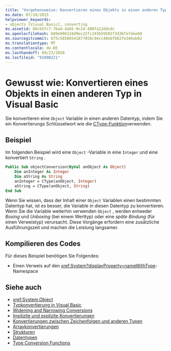```yaml
---
title: 'Vorgehensweise: Konvertieren eines Objekts in einen anderen Typ'
ms.date: 07/20/2015
helpviewer_keywords:
- objects [Visual Basic], converting
ms.assetid: 60cb5fc7-7ba4-4ab5-9c24-480fa12ddcdc
ms.openlocfilehash: b89e996324d9ec22fc243b59502f3d36fefdee60
ms.sourcegitcommit: bf5c5850654187705bc94cc40ebfb62fe346ab02
ms.translationtype: MT
ms.contentlocale: de-DE
ms.lasthandoff: 09/23/2020
ms.locfileid: "91090221"
---
```

# <a name="how-to-convert-an-object-to-another-type-in-visual-basic"></a>Gewusst wie: Konvertieren eines Objekts in einen anderen Typ in Visual Basic

Sie konvertieren eine `Object` Variable in einen anderen Datentyp, indem Sie ein Konvertierungs Schlüsselwort wie die [CType-Funktion](../../../language-reference/functions/ctype-function.md)verwenden.  
  
## <a name="example"></a>Beispiel  

 Im folgenden Beispiel wird eine `Object` -Variable in eine `Integer` und eine konvertiert `String` .  
  
```vb  
Public Sub objectConversion(ByVal anObject As Object)  
    Dim anInteger As Integer  
    Dim aString As String  
    anInteger = CType(anObject, Integer)  
    aString = CType(anObject, String)  
End Sub  
```  
  
 Wenn Sie wissen, dass der Inhalt einer `Object` Variablen einen bestimmten Datentyp hat, ist es besser, die Variable in diesen Datentyp zu konvertieren. Wenn Sie die Variable weiterhin verwenden `Object` , werden entweder *Boxing* und *Unboxing* (bei einem Werttyp) oder eine *späte Bindung* (für einen Verweistyp) verursacht. Diese Vorgänge erfordern eine zusätzliche Ausführungszeit und machen die Leistung langsamer.  
  
## <a name="compile-the-code"></a>Kompilieren des Codes  

 Für dieses Beispiel benötigen Sie Folgendes:  
  
- Einen Verweis auf den <xref:System?displayProperty=nameWithType>-Namespace  
  
## <a name="see-also"></a>Siehe auch

- <xref:System.Object>
- [Typkonvertierung in Visual Basic](type-conversions.md)
- [Widening and Narrowing Conversions](widening-and-narrowing-conversions.md)
- [Implizite und explizite Konvertierungen](implicit-and-explicit-conversions.md)
- [Konvertierungen zwischen Zeichenfolgen und anderen Typen](conversions-between-strings-and-other-types.md)
- [Arraykonvertierungen](array-conversions.md)
- [Strukturen](structures.md)
- [Datentypen](../../../language-reference/data-types/index.md)
- [Type Conversion Functions](../../../language-reference/functions/type-conversion-functions.md)

